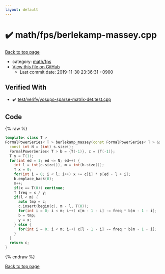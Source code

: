 ```yaml
---
layout: default
---
```


<!-- mathjax config similar to math.stackexchange -->
<script type="text/javascript" async
  src="https://cdnjs.cloudflare.com/ajax/libs/mathjax/2.7.5/MathJax.js?config=TeX-MML-AM_CHTML">
</script>
<script type="text/x-mathjax-config">
  MathJax.Hub.Config({
    TeX: { equationNumbers: { autoNumber: "AMS" }},
    tex2jax: {
      inlineMath: [ ['$','$'] ],
      processEscapes: true
    },
    "HTML-CSS": { matchFontHeight: false },
    displayAlign: "left",
    displayIndent: "2em"
  });
</script>

<script type="text/javascript" src="https://cdnjs.cloudflare.com/ajax/libs/jquery/3.4.1/jquery.min.js"></script>
<script src="https://cdn.jsdelivr.net/npm/jquery-balloon-js@1.1.2/jquery.balloon.min.js" integrity="sha256-ZEYs9VrgAeNuPvs15E39OsyOJaIkXEEt10fzxJ20+2I=" crossorigin="anonymous"></script>
<script type="text/javascript" src="../../../assets/js/copy-button.js"></script>
<link rel="stylesheet" href="../../../assets/css/copy-button.css" />


# :heavy_check_mark: math/fps/berlekamp-massey.cpp
<a href="../../../index.html">Back to top page</a>

* category: <a href="../../../index.html#1201bfd5f7a5d1c5bfa65e9be4237f63">math/fps</a>
* <a href="{{ site.github.repository_url }}/blob/master/math/fps/berlekamp-massey.cpp">View this file on GitHub</a>
    - Last commit date: 2019-11-30 23:36:31 +0900




## Verified With
* :heavy_check_mark: <a href="../../../verify/test/verify/yosupo-sparse-matrix-det.test.cpp.html">test/verify/yosupo-sparse-matrix-det.test.cpp</a>


## Code
{% raw %}
```cpp
template< class T >
FormalPowerSeries< T > berlekamp_massey(const FormalPowerSeries< T > &s) {
  const int N = (int) s.size();
  FormalPowerSeries< T > b = {T(-1)}, c = {T(-1)};
  T y = T(1);
  for(int ed = 1; ed <= N; ed++) {
    int l = int(c.size()), m = int(b.size());
    T x = 0;
    for(int i = 0; i < l; i++) x += c[i] * s[ed - l + i];
    b.emplace_back(0);
    m++;
    if(x == T(0)) continue;
    T freq = x / y;
    if(l < m) {
      auto tmp = c;
      c.insert(begin(c), m - l, T(0));
      for(int i = 0; i < m; i++) c[m - 1 - i] -= freq * b[m - 1 - i];
      b = tmp;
      y = x;
    } else {
      for(int i = 0; i < m; i++) c[l - 1 - i] -= freq * b[m - 1 - i];
    }
  }
  return c;
}

```
{% endraw %}

<a href="../../../index.html">Back to top page</a>

